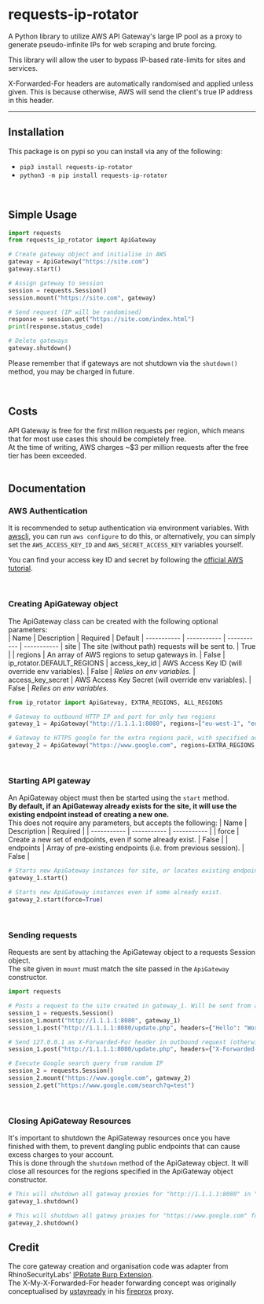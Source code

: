 # requests-ip-rotator
A Python library to utilize AWS API Gateway's large IP pool as a proxy to generate pseudo-infinite IPs for web scraping and brute forcing.

This library will allow the user to bypass IP-based rate-limits for sites and services.

X-Forwarded-For headers are automatically randomised and applied unless given. This is because otherwise, AWS will send the client's true IP address in this header.

---
## Installation
This package is on pypi so you can install via any of the following:  
* `pip3 install requests-ip-rotator`
* `python3 -m pip install requests-ip-rotator`


&nbsp;
## Simple Usage
```py
import requests
from requests_ip_rotator import ApiGateway

# Create gateway object and initialise in AWS
gateway = ApiGateway("https://site.com")
gateway.start()

# Assign gateway to session
session = requests.Session()
session.mount("https://site.com", gateway)

# Send request (IP will be randomised)
response = session.get("https://site.com/index.html")
print(response.status_code)

# Delete gateways
gateway.shutdown()
```

Please remember that if gateways are not shutdown via the `shutdown()` method, you may be charged in future.

&nbsp;
## Costs
API Gateway is free for the first million requests per region, which means that for most use cases this should be completely free.  
At the time of writing, AWS charges ~$3 per million requests after the free tier has been exceeded.  
&nbsp;

## Documentation
### AWS Authentication
It is recommended to setup authentication via environment variables. With [awscli](https://docs.aws.amazon.com/cli/latest/userguide/install-cliv2.html), you can run `aws configure` to do this, or alternatively, you can simply set the `AWS_ACCESS_KEY_ID` and `AWS_SECRET_ACCESS_KEY` variables yourself.

You can find your access key ID and secret by following the [official AWS tutorial](https://docs.aws.amazon.com/powershell/latest/userguide/pstools-appendix-sign-up.html).

&nbsp;
### Creating ApiGateway object
The ApiGateway class can be created with the following optional parameters:  
| Name              | Description                                          | Required    | Default
| -----------       | -----------                                          | ----------- | -----------
| site              | The site (without path) requests will be sent to.    | True        |
| regions           | An array of AWS regions to setup gateways in.        | False       | ip_rotator.DEFAULT_REGIONS
| access_key_id     | AWS Access Key ID (will override env variables).     | False       | *Relies on env variables.*
| access_key_secret | AWS Access Key Secret (will override env variables). | False       | *Relies on env variables.*
```python
from ip_rotator import ApiGateway, EXTRA_REGIONS, ALL_REGIONS

# Gateway to outbound HTTP IP and port for only two regions
gateway_1 = ApiGateway("http://1.1.1.1:8080", regions=["eu-west-1", "eu-west-2"])

# Gateway to HTTPS google for the extra regions pack, with specified access key pair
gateway_2 = ApiGateway("https://www.google.com", regions=EXTRA_REGIONS, access_key_id="ID", access_key_secret="SECRET")

```

&nbsp;
### Starting API gateway
An ApiGateway object must then be started using the `start` method.  
**By default, if an ApiGateway already exists for the site, it will use the existing endpoint instead of creating a new one.**  
This does not require any parameters, but accepts the following:
| Name              | Description                                                   | Required    |
| -----------       | -----------                                                   | ----------- |
| force             | Create a new set of endpoints, even if some already exist.    | False       |
| endpoints         | Array of pre-existing endpoints (i.e. from previous session). | False       |
```python
# Starts new ApiGateway instances for site, or locates existing endpoints if they already exist.
gateway_1.start()

# Starts new ApiGateway instances even if some already exist.
gateway_2.start(force=True)
```

&nbsp;
### Sending requests
Requests are sent by attaching the ApiGateway object to a requests Session object.  
The site given in `mount` must match the site passed in the `ApiGateway` constructor.  

```python
import requests

# Posts a request to the site created in gateway_1. Will be sent from a random IP.
session_1 = requests.Session()
session_1.mount("http://1.1.1.1:8080", gateway_1)
session_1.post("http://1.1.1.1:8080/update.php", headers={"Hello": "World"})

# Send 127.0.0.1 as X-Forwarded-For header in outbound request (otherwise X-Forwarded-For is randomised).
session_1.post("http://1.1.1.1:8080/update.php", headers={"X-Forwarded-For", "127.0.0.1"})

# Execute Google search query from random IP
session_2 = requests.Session()
session_2.mount("https://www.google.com", gateway_2)
session_2.get("https://www.google.com/search?q=test")
```

&nbsp;
### Closing ApiGateway Resources
It's important to shutdown the ApiGateway resources once you have finished with them, to prevent dangling public endpoints that can cause excess charges to your account.  
This is done through the `shutdown` method of the ApiGateway object. It will close all resources for the regions specified in the ApiGateway object constructor.

```python
# This will shutdown all gateway proxies for "http://1.1.1.1:8080" in "eu-west-1" & "eu-west-2"
gateway_1.shutdown()

# This will shutdown all gatewy proxies for "https://www.google.com" for all regions in ip_rotator.EXTRA_REGIONS
gateway_2.shutdown()
```

## Credit
The core gateway creation and organisation code was adapter from RhinoSecurityLabs' [IPRotate Burp Extension](https://github.com/RhinoSecurityLabs/IPRotate_Burp_Extension/).  
The X-My-X-Forwarded-For header forwarding concept was originally conceptualised by [ustayready](https://twitter.com/ustayready) in his [fireprox](https://github.com/ustayready/fireprox) proxy.
